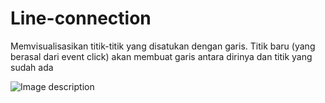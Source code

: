 # Line-connection

Memvisualisasikan titik-titik yang disatukan dengan garis. Titik baru (yang berasal dari event click) akan membuat garis antara dirinya dan titik yang sudah ada

![Image description](/1.png)
